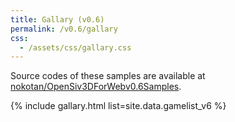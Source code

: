 ```yaml
---
title: Gallary (v0.6)
permalink: /v0.6/gallary
css: 
  - /assets/css/gallary.css
---
```


Source codes of these samples are available at [nokotan/OpenSiv3DForWebv0.6Samples](https://github.com/nokotan/OpenSiv3DForWebv0.6Samples).

{% include gallary.html list=site.data.gamelist_v6 %}
